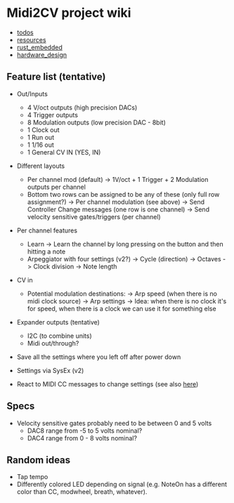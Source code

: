 # Midi2CV project wiki

* [todos](TODOs)
* [resources](resources)
* [rust_embedded](rust_embedded)
* [hardware_design](hardware_design)

## Feature list (tentative)

* Out/Inputs
  - 4 V/oct outputs (high precision DACs)
  - 4 Trigger outputs
  - 8 Modulation outputs (low precision DAC - 8bit)
  - 1 Clock out
  - 1 Run out
  - 1 1/16 out
  - 1 General CV IN (YES, IN)

* Different layouts
  - Per channel mod (default)
    ->  1V/oct + 1 Trigger + 2 Modulation outputs per channel
  - Bottom two rows can be assigned to be any of these (only full row assignment?)
    -> Per channel modulation (see above)
    -> Send Controller Change messages (one row is one channel)
    -> Send velocity sensitive gates/triggers (per channel)

* Per channel features
  - Learn
    -> Learn the channel by long pressing on the button and then hitting a note
  - Arpeggiator with four settings (v2?)
    -> Cycle (direction)
    -> Octaves
    -> Clock division
    -> Note length

* CV in
  - Potential modulation destinations:
    -> Arp speed (when there is no midi clock source)
    -> Arp settings
    -> Idea: when there is no clock it's for speed, when there is a clock we can
      use it for something else

* Expander outputs (tentative)
  - I2C (to combine units)
  - Midi out/through?

* Save all the settings where you left off after power down

* Settings via SysEx (v2)
* React to MIDI CC messages to change settings (see also [here](https://docs.google.com/spreadsheets/u/0/d/15TJX1dSbiRo1jPDxPYR4GV2ICQuVu5B6wAjiAAwP60o/pub?gid=1))

## Specs

* Velocity sensitive gates probably need to be between 0 and 5 volts
  - DAC8 range from -5 to 5 volts nominal?
  - DAC4 range from 0 - 8 volts nominal?

## Random ideas

* Tap tempo
* Differently colored LED depending on signal (e.g. NoteOn has a different color
  than CC, modwheel, breath, whatever).

